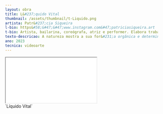 ```yaml
---
layout: obra
title: L&#237;quido Vital
thumbnail: /assets/thumbnail/t-Liquido.png
artista: Patr&#237;cia Siqueira
l-bio: https&#58;&#47;&#47;www.instagram.com&#47;patriciasiqueira.art
t-bio: Artista, bailarina, coreógrafa, atriz e performer. Elabora trabalhos h&#237;bridos, utilizando&#45;se do cruzamento de linguagens desenvolvidas ao longo de sua carreira art&#237;stica, tais como dan&#231;a, teatro, performance, v&#237;deo arte, v&#237;deo performance. Atualmente, dentro das artes plásticas tem conduzido seus trabalhos e pesquisas para o desenho expandido, trazendo sua memória de fluxo, de movimento, de ocupa&#231;&#227;o e composi&#231;&#227;o do espa&#231;o, de improvisa&#231;&#227;o e de composi&#231;&#227;o da cena no momento.
texto-descricao: A natureza mostra a sua for&#231;a orgânica e determinada. O Cerrado &#233; considerado o ber&#231;o das águas, pois grande parte dos principais rios nascem em seu  território. Carrega em seu seio uma potente biodiversidade.  O videoarte “Liquido Vital” revela metaforicamente como a m&#227;o do homem vem interferindo na estrutura dos rios, desarticulando, desestabilizando e desorganizando todo o seu conteúdo, afetando a popula&#231;&#227;o,  a flora e fauna do lugar. A água  como elemento vital deste planeta.  
ano: 2023
tecnica: videoarte
---
```

<div class="embed-responsive embed-responsive-16by9">
    <iframe class="embed-responsive-item" src="/assets/videos/Liquido.mp4"></iframe>
</div>
  `Líquido Vital`<br><br>
